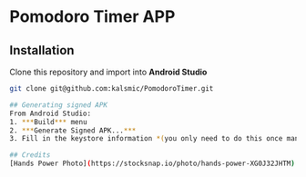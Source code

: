 # Pomodoro Timer APP

## Installation
Clone this repository and import into **Android Studio**
```bash
git clone git@github.com:kalsmic/PomodoroTimer.git

## Generating signed APK
From Android Studio:
1. ***Build*** menu
2. ***Generate Signed APK...***
3. Fill in the keystore information *(you only need to do this once manually and then let Android Studio remember it)*

## Credits
[Hands Power Photo](https://stocksnap.io/photo/hands-power-XG0J32JHTM) by [Ben White](https://stocksnap.io/author/34619) on [Stock Snap](https://stocksnap.io)